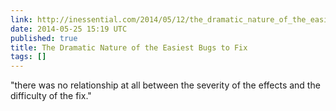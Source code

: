 ```yaml
---
link: http://inessential.com/2014/05/12/the_dramatic_nature_of_the_easiest_bugs_
date: 2014-05-25 15:19 UTC
published: true
title: The Dramatic Nature of the Easiest Bugs to Fix
tags: []
---
```


"there was no relationship at all between the severity of the effects and the difficulty of the fix."
